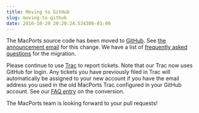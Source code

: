 ```yaml
---
title: Moving to GitHub
slug: moving-to-github
date: 2016-10-29 20:20:24.534386-01:00
---
```


The MacPorts source code has been moved to [GitHub][github-org]. See [the announcement email][announcement] for this change. We have a list of [frequently asked questions][migration-faq] for the migration.

Please continue to use [Trac][trac] to report tickets. Note that our Trac now uses GitHub for login. Any tickets you have previously filed in Trac will automatically be assigned to your new account if you have the email address you used in the old MacPorts Trac configured in your GitHub account. See our [FAQ entry][migration-faq-oldtickets] on the conversion.

The MacPorts team is looking forward to your pull requests!  

[github-org]: https://github.com/macports/ "MacPorts at GitHub"
[announcement]: https://lists.macosforge.org/pipermail/macports-dev/2016-August/033405.html
[migration-faq]: https://trac.macports.org/wiki/FAQ/GitHubMigration
[trac]: https://trac.macports.org/ "MacPorts Trac"
[migration-faq-oldtickets]: https://trac.macports.org/wiki/FAQ/GitHubMigration#oldtickets
